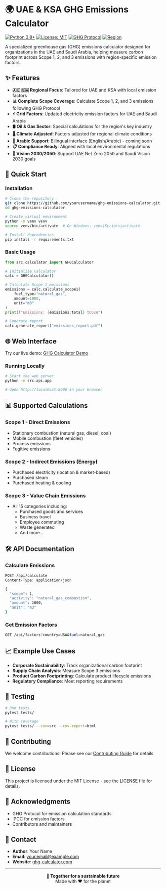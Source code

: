 # 🌍 UAE & KSA GHG Emissions Calculator

[![Python 3.8+](https://img.shields.io/badge/python-3.8+-blue.svg)](https://www.python.org/downloads/)
[![License: MIT](https://img.shields.io/badge/License-MIT-green.svg)](https://opensource.org/licenses/MIT)
[![GHG Protocol](https://img.shields.io/badge/Standard-GHG%20Protocol-orange.svg)](https://ghgprotocol.org/)
[![Region](https://img.shields.io/badge/Region-UAE%20%26%20KSA-green.svg)](https://www.moccae.gov.ae/)

A specialized greenhouse gas (GHG) emissions calculator designed for organizations in the UAE and Saudi Arabia, helping measure carbon footprint across Scope 1, 2, and 3 emissions with region-specific emission factors.

## ✨ Features

- **🇦🇪 🇸🇦 Regional Focus**: Tailored for UAE and KSA with local emission factors
- **📊 Complete Scope Coverage**: Calculate Scope 1, 2, and 3 emissions following GHG Protocol
- **⚡ Grid Factors**: Updated electricity emission factors for UAE and Saudi Arabia
- **🛢️ Oil & Gas Sector**: Special calculations for the region's key industry
- **🌡️ Climate Adjusted**: Factors adjusted for regional climate conditions
- **🕌 Arabic Support**: Bilingual interface (English/Arabic) - coming soon
- **📋 Compliance Ready**: Aligned with local environmental regulations
- **🎯 Vision 2030/2050**: Support UAE Net Zero 2050 and Saudi Vision 2030 goals

## 🚀 Quick Start

### Installation

```bash
# Clone the repository
git clone https://github.com/yourusername/ghg-emissions-calculator.git
cd ghg-emissions-calculator

# Create virtual environment
python -m venv venv
source venv/bin/activate  # On Windows: venv\Scripts\activate

# Install dependencies
pip install -r requirements.txt
```

### Basic Usage

```python
from src.calculator import GHGCalculator

# Initialize calculator
calc = GHGCalculator()

# Calculate Scope 1 emissions
emissions = calc.calculate_scope1(
    fuel_type="natural_gas",
    amount=1000,
    unit="m3"
)
print(f"Emissions: {emissions.total} tCO2e")

# Generate report
calc.generate_report("emissions_report.pdf")
```

## 🌐 Web Interface

Try our live demo: [GHG Calculator Demo](https://yourusername.github.io/ghg-emissions-calculator/)

### Running Locally

```bash
# Start the web server
python -m src.api.app

# Open http://localhost:8000 in your browser
```

## 📊 Supported Calculations

### Scope 1 - Direct Emissions
- Stationary combustion (natural gas, diesel, coal)
- Mobile combustion (fleet vehicles)
- Process emissions
- Fugitive emissions

### Scope 2 - Indirect Emissions (Energy)
- Purchased electricity (location & market-based)
- Purchased steam
- Purchased heating & cooling

### Scope 3 - Value Chain Emissions
- All 15 categories including:
  - Purchased goods and services
  - Business travel
  - Employee commuting
  - Waste generated
  - And more...

## 🛠️ API Documentation

### Calculate Emissions

```bash
POST /api/calculate
Content-Type: application/json

{
  "scope": 1,
  "activity": "natural_gas_combustion",
  "amount": 1000,
  "unit": "m3"
}
```

### Get Emission Factors

```bash
GET /api/factors?country=USA&fuel=natural_gas
```

## 📈 Example Use Cases

- **Corporate Sustainability**: Track organizational carbon footprint
- **Supply Chain Analysis**: Measure Scope 3 emissions
- **Product Carbon Footprinting**: Calculate product lifecycle emissions
- **Regulatory Compliance**: Meet reporting requirements

## 🧪 Testing

```bash
# Run tests
pytest tests/

# With coverage
pytest tests/ --cov=src --cov-report=html
```

## 🤝 Contributing

We welcome contributions! Please see our [Contributing Guide](CONTRIBUTING.md) for details.

## 📄 License

This project is licensed under the MIT License - see the [LICENSE](LICENSE) file for details.

## 🙏 Acknowledgments

- GHG Protocol for emission calculation standards
- IPCC for emission factors
- Contributors and maintainers

## 📧 Contact

- **Author**: Your Name
- **Email**: your.email@example.com
- **Website**: [ghg-calculator.com](https://ghg-calculator.com)

---

<p align="center">
  <strong>🌱 Together for a sustainable future</strong><br>
  Made with ❤️ for the planet
</p>
